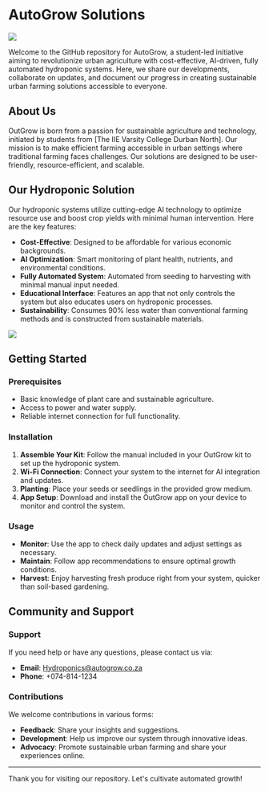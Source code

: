 # AutoGrow Solutions
<img src ="https://cdn.pixabay.com/animation/2023/08/21/15/08/15-08-12-734_512.gif"/>

Welcome to the GitHub repository for AutoGrow, a student-led initiative aiming to revolutionize urban agriculture with cost-effective, AI-driven, fully automated hydroponic systems. Here, we share our developments, collaborate on updates, and document our progress in creating sustainable urban farming solutions accessible to everyone.

## About Us

OutGrow is born from a passion for sustainable agriculture and technology, initiated by students from [The IIE Varsity College Durban North]. Our mission is to make efficient farming accessible in urban settings where traditional farming faces challenges. Our solutions are designed to be user-friendly, resource-efficient, and scalable.

## Our Hydroponic Solution

Our hydroponic systems utilize cutting-edge AI technology to optimize resource use and boost crop yields with minimal human intervention. Here are the key features:

- **Cost-Effective**: Designed to be affordable for various economic backgrounds.
- **AI Optimization**: Smart monitoring of plant health, nutrients, and environmental conditions.
- **Fully Automated System**: Automated from seeding to harvesting with minimal manual input needed.
- **Educational Interface**: Features an app that not only controls the system but also educates users on hydroponic processes.
- **Sustainability**: Consumes 90% less water than conventional farming methods and is constructed from sustainable materials.

<img src ="https://media.giphy.com/media/n5KTUA0UTJxMVsMFoK/giphy.gif"/>

## Getting Started

### Prerequisites

- Basic knowledge of plant care and sustainable agriculture.
- Access to power and water supply.
- Reliable internet connection for full functionality.

### Installation

1. **Assemble Your Kit**: Follow the manual included in your OutGrow kit to set up the hydroponic system.
2. **Wi-Fi Connection**: Connect your system to the internet for AI integration and updates.
3. **Planting**: Place your seeds or seedlings in the provided grow medium.
4. **App Setup**: Download and install the OutGrow app on your device to monitor and control the system.

### Usage

- **Monitor**: Use the app to check daily updates and adjust settings as necessary.
- **Maintain**: Follow app recommendations to ensure optimal growth conditions.
- **Harvest**: Enjoy harvesting fresh produce right from your system, quicker than soil-based gardening.

## Community and Support


### Support

If you need help or have any questions, please contact us via:

- **Email**: [Hydroponics@autogrow.co.za](mailto:ST10033808@vcconnect.edu.za)
- **Phone**: +074-814-1234

### Contributions

We welcome contributions in various forms:

- **Feedback**: Share your insights and suggestions.
- **Development**: Help us improve our system through innovative ideas.
- **Advocacy**: Promote sustainable urban farming and share your experiences online.

---

Thank you for visiting our repository. Let's cultivate automated growth!
